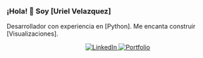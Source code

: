 <h3>¡Hola! 👋 Soy [Uriel Velazquez]</h3>
<p>
  Desarrollador con experiencia en [Python]. Me encanta construir [Visualizaciones].
</p>

<p align="center">
  <a href="[https://www.linkedin.com/in/urielvelazquez/]">
    <img src="https://img.shields.io/badge/LinkedIn-%230077B5.svg?style=for-the-badge&logo=linkedin&logoColor=white" alt="LinkedIn">
  </a>
  <a href="[https://github.com/urielvelazquez/data-analytics-portfolio]">
    <img src="https://img.shields.io/badge/Portfolio-%23000000.svg?style=for-the-badge&logo=globe&logoColor=white" alt="Portfolio">
  </a>
</p>
